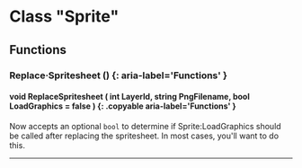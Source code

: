 # Class "Sprite"

## Functions

### Replace·Spritesheet () {: aria-label='Functions' }
#### void ReplaceSpritesheet ( int LayerId, string PngFilename, bool︎ LoadGraphics = false ) {: .copyable aria-label='Functions' }
Now accepts an optional `bool` to determine if Sprite:LoadGraphics should be called after replacing the spritesheet. In most cases, you'll want to do this.

___
